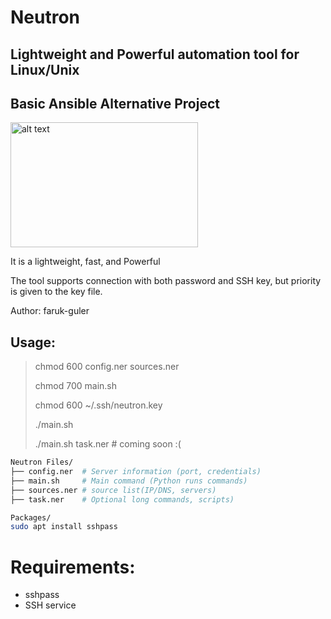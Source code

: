 # Neutron
## Lightweight and Powerful automation tool for Linux/Unix
## Basic Ansible Alternative Project
<img src="https://farukguler.com/assets/img/neutron.png" alt="alt text" width="300" height="200">

It is a lightweight, fast, and Powerful

The tool supports connection with both password and SSH key, but priority is given to the key file.

Author: faruk-guler
## Usage:
> chmod 600 config.ner sources.ner
>
> chmod 700 main.sh
> 
> chmod 600 ~/.ssh/neutron.key
>
> ./main.sh
> 
> ./main.sh task.ner # coming soon :(
~~~sh
Neutron Files/
├── config.ner  # Server information (port, credentials)
├── main.sh     # Main command (Python runs commands)
├── sources.ner # source list(IP/DNS, servers)
├── task.ner    # Optional long commands, scripts)

Packages/
sudo apt install sshpass

~~~

# Requirements:
- sshpass
- SSH service



